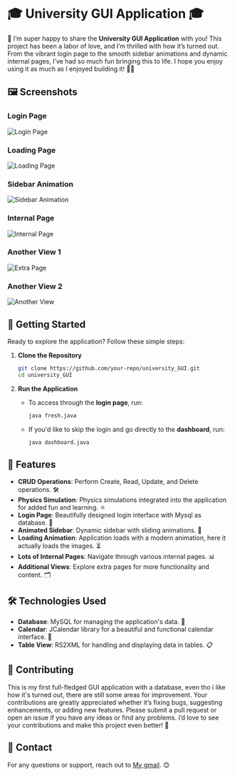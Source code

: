 # 🎓 **University GUI Application** 🎓

🎉 I’m super happy to share the **University GUI Application** with you! This project has been a labor of love, and I’m thrilled with how it’s turned out. From the vibrant login page to the smooth sidebar animations and dynamic internal pages, I’ve had so much fun bringing this to life. I hope you enjoy using it as much as I enjoyed building it! 🚀✨

## 🖼️ **Screenshots**

### Login Page 
![Login Page](https://github.com/user-attachments/assets/3c74b8e7-a4ea-4807-b6a7-9cbfed44c44b)

### Loading Page
![Loading Page](https://github.com/user-attachments/assets/ba355a0e-84d9-448e-a862-1b44ba7fa5ac)

### Sidebar Animation
![Sidebar Animation](https://github.com/user-attachments/assets/894c47b9-fe7d-4677-b6b2-4e54258e540d)

### Internal Page
![Internal Page](https://github.com/user-attachments/assets/4b2d56e3-37de-416b-bffb-a447a4317ff9)

### Another View 1
![Extra Page](https://github.com/user-attachments/assets/579d8f9e-c5b1-4f27-a35c-7f86ee735a18)

### Another View 2 
![Another View](https://github.com/user-attachments/assets/39360ffd-2bb0-4247-98a8-364006e89e8c)

## 🚀 **Getting Started**

Ready to explore the application? Follow these simple steps:

1. **Clone the Repository**

   ```bash
   git clone https://github.com/your-repo/university_GUI.git
   cd university_GUI
   ```

2. **Run the Application**

   - To access through the **login page**, run:

     ```bash
     java fresh.java
     ```

   - If you'd like to skip the login and go directly to the **dashboard**, run:

     ```bash
     java dashboard.java
     ```
     
## 📜 **Features**

- **CRUD Operations**: Perform Create, Read, Update, and Delete operations. 🛠️
- **Physics Simulation**: Physics simulations integrated into the application for added fun and learning. ⚛️
- **Login Page**: Beautifully designed login interface with Mysql as database. 🔐
- **Animated Sidebar**: Dynamic sidebar with sliding animations. 🌟
- **Loading Animation**: Application loads with a modern animation, here it actually loads the images. ⏳
- **Lots of Internal Pages**: Navigate through various internal pages. 📊
- **Additional Views**: Explore extra pages for more functionality and content. 🗂️

## 🛠️ **Technologies Used**

- **Database**: MySQL for managing the application's data. 💾
- **Calendar**: JCalendar library for a beautiful and functional calendar interface. 📅
- **Table View**: RS2XML for handling and displaying data in tables. 📋

## 📂 **Contributing**

This is my first full-fledged GUI application with a database, even tho i like how it's turned out, there are still some areas for improvement. Your contributions are greatly appreciated whether it’s fixing bugs, suggesting enhancements, or adding new features. Please submit a pull request or open an issue if you have any ideas or find any problems. I’d love to see your contributions and make this project even better! 🌟

## 💬 **Contact**

For any questions or support, reach out to [My gmail](mailto:huffingtoniscool@gmail.com). 😊
